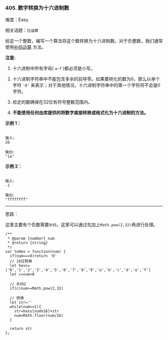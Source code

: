 ### 405. 数字转换为十六进制数

难度：Easy

相关话题：`位运算`

给定一个整数，编写一个算法将这个数转换为十六进制数。对于负整数，我们通常使用[补码运算](https://baike.baidu.com/item/%E8%A1%A5%E7%A0%81/6854613?fr=aladdin)
方法。



**注意:** 




1. 十六进制中所有字母( `a-f` )都必须是小写。

2. 十六进制字符串中不能包含多余的前导零。如果要转化的数为0，那么以单个字符 `'0'` 来表示；对于其他情况，十六进制字符串中的第一个字符将不会是0字符。

3. 给定的数确保在32位有符号整数范围内。

4. **不能使用任何由库提供的将数字直接转换或格式化为十六进制的方法。** 





**示例 1：** 



```

输入:
26

输出:
"1a"
```


**示例 2：** 



```

输入:
-1

输出:
"ffffffff"
```



-----

思路：

这里主要有个负数需要`补码`，这里可以通过先加上`Math.pow(2,32)`再进行处理。

```
/**
 * @param {number} num
 * @return {string}
 */
var toHex = function(num) {
  if(num===0)return '0'
  // 16位转换
  let hexs=['0','1','2','3','4','5','6','7','8','9','a','b','c','d','e','f']
  let c=num<0
  
  // 补码2
  if(c)num+=Math.pow(2,32)

  // 转换
  let str=''
  while(num>=1){
    str=hexs[num%16]+str
    num=Math.floor(num/16)
  }
  
  return str
};
```

